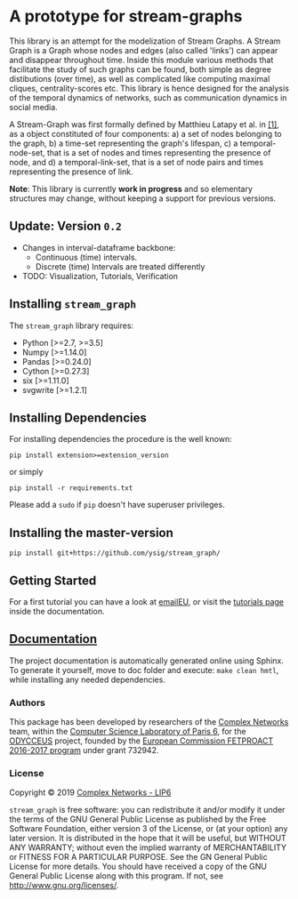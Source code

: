 # A prototype for stream-graphs

This library is an attempt for the modelization of Stream Graphs.
A Stream Graph is a Graph whose nodes and edges (also called 'links') can appear and disappear throughout time.
Inside this module various methods that facilitate the study of such graphs can be found, both simple as degree distibutions (over time), as well as complicated like computing maximal cliques, centrality-scores etc. 
This library is hence designed for the analysis of the temporal dynamics of networks, such as communication dynamics in social media. 

A Stream-Graph was first formally defined by Matthieu Latapy et al. in [[1]](https://hal.archives-ouvertes.fr/hal-01665084), as a object constituted of four components: a) a set of nodes belonging to the graph, b) a time-set representing the graph's lifespan, c) a temporal-node-set, that is a set of nodes and times representing the presence of node, and d) a temporal-link-set, that is a set of node pairs and times representing the presence of link.

**Note**: This library is currently **work in progress** and so elementary structures may change, without keeping a support for previous versions.


Update: Version `0.2`
---------------------
- Changes in interval-dataframe backbone:
  - Continuous (time) intervals.
  - Discrete (time) Intervals are treated differently
- TODO: Visualization, Tutorials, Verification


Installing `stream_graph`
-------------------------

The `stream_graph` library requires:

* Python [>=2.7, >=3.5]
* Numpy [>=1.14.0]
* Pandas [>=0.24.0]
* Cython [>=0.27.3]
* six [>=1.11.0]
* svgwrite [>=1.2.1]

Installing Dependencies
-----------------------

For installing dependencies the procedure is the well known:

```shell
pip install extension>=extension_version
```

or simply

```shell
pip install -r requirements.txt
```
Please add a `sudo` if `pip` doesn't have superuser privileges.


Installing the master-version
-----------------------------

```shell
pip install git+https://github.com/ysig/stream_graph/
```


Getting Started
---------------

For a first tutorial you can have a look at [emailEU](https://nbviewer.jupyter.org/github/ysig/stream_graph/blob/master/tutorials/emailEU/email-Eu.ipynb), or visit the [tutorials page](https://ysig.github.io/stream_graph/doc/tutorials.html) inside the documentation.

[Documentation](https://ysig.github.io/stream_graph/doc/)
----------------------------------------------------------

The project documentation is automatically generated online using Sphinx.
To generate it yourself, move to doc folder and execute: `make clean hmtl`, while installing any needed dependencies.

### Authors

This package has been developed by researchers of the [Complex Networks](http://www.complexnetworks.fr/) team, within the [Computer Science Laboratory of Paris 6](https://www.lip6.fr/), for the [ODYCCEUS](https://www.odycceus.eu/) project, founded by the [European Commission FETPROACT 2016-2017 program](https://ec.europa.eu/research/participants/portal/desktop/en/opportunities/h2020/calls/h2020-fetproact-2016-2017.html) under grant 732942.


### License

Copyright © 2019 [Complex Networks - LIP6](<http://www.complexnetworks.fr>)

`stream_graph` is free software: you can redistribute it and/or modify it under the terms of the GNU General Public License as published by the Free Software Foundation, either version 3 of the License, or (at your option) any later version. It is distributed in the hope that it will be useful, but WITHOUT ANY WARRANTY; without even the implied warranty of MERCHANTABILITY or FITNESS FOR A PARTICULAR PURPOSE. See the GN  General Public License for more details. You should have received a copy of the GNU General Public License along with this program. If not, see <http://www.gnu.org/licenses/>.
